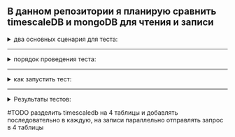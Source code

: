 ## В данном репозитории я планирую сравнить timescaleDB и mongoDB для чтения и записи


<details>
  <summary>два основных сценария для теста:</summary>

>эти сценарии и есть моя основная нагрузка и сложность внутри реального проекта, для решения и были написаны эти тесты:
>1) запись 50к строк, вплоть до 500кк строк 
>2) так как в таблице будет примерно 100к уникальных id, указывающих на имена предметов, то на 1 предмет будет приходится примерно 5к записей, тут я и хочу проверить, на сколько шустро я буду получать эти 5к записей для каждого предмета, по мере заполнения таблицы
</details>

---

<details>
<summary>порядок проведения теста:</summary>

- Создать контейнер в Docker для каждой базы данных
- Сформировать таблицу с колонками: item_id, order_price, sale_price, date_added
- Создать код в Python для сравнения скоростей выполнения двух наших сценариев (брать средние значения результатов, чтобы исключить выбросы и получить объективное сравнение), вот подробные сценарии тестов:
    1) Оценить, как меняется скорость записи по мере заполнения таблицы, при каждом добавлении 50к строк
    2) Оценить, как быстро он может запихивать эти 50к строк (это не нужно для проектной задачи, но интересно)
    3) На сколько быстро я могу получать данные для каждого уникального предмета, при полном заполнении таблицы таких возвращаемых строк для каждого уникального id должно быть примерно 5к, а уникальных предметов примерно 100к (получить предельную скорость получения для каждой БД)
    4) Сравнить эту скорость при разном заполнении таблицы, для 1кк строк, 100кк и предельном в 500кк строк
    5) Отрисовать графики скоростей в matplotlib и агрегировать информацию о результатах в файл
</details>

---

<details>
  <summary>как запустить тест:</summary>

- создаем образ для тестируемой БД и запускаем контейнер (инструкции в комментариях в Dokcerfil'ах)
- переходим в раздел с БД и запускаем код (для timescaleDB один файл, для mongoDB два разных (чтение и запись))
  
</details>

>
---
>

<details>
  <summary>Результаты тестов:</summary>
  <ul>
    <li>
      <details>
        <summary>Результат для timescaleDB (одна таблица):</summary>
        1) скорсть вставки в зависимости от размера таблицы (минимальный размер - 2.5кк, максимальный - 250кк)
        <p> </p>
        <ul>2.5кк строк</ul>
        <img src="timescaleDB\results\time_to_insert_at_size_3kk.png" alt="описание_изображения">
        <ul>125кк строк</ul>
        <img src="timescaleDB\results\time_to_insert_at_size_125kk.png" alt="описание_изображения">
        - минимальные выбросы, среднее время по-прежнему ~0.2 секунды
        <ul>250кк строк</ul>
        <img src="timescaleDB\results\time_to_insert_at_size_250kk.png" alt="описание_изображения">
        >> По итогу скорость добавления практически никак не менялась от 2кк до 500кк строк.
        <p> </p>
        2) скорсть получения всех строк по уникальному item_id в зависимости от размера таблицы (минимальный размер - 2.5кк, максимальный - 250кк). Уникальных item_id 100к, на каждый при максимальной загруженности приходится ~5к строк.
        <p></p>
        <ul>2.5кк строк</ul>
        <img src="timescaleDB\results\time_to_select_data_for_unique_id_table_size_was_3kk.png" alt="описание_изображения">
        <ul>125кк строк</ul>
        <img src="timescaleDB\results\time_to_select_data_for_unique_id_table_size_was_125kk.png" alt="описание_изображения">
        <ul>250кк строк</ul>
        <img src="timescaleDB\results\time_to_select_data_for_unique_id_table_size_was_250kk.png" alt="описание_изображения">
        >> тут уже четко видна зависимость количества строк в таблице и среднего времени дял ответа на запрос (от 0.002сек. при 2.5кк строк до 1.2сек. при 500кк строк)
      </details>
    </li>
  </ul>
</details>


#TODO разделить timescaledb на 4 таблицы и добавлять последовательно в каждую, на записи параллельно отправлять запрос в 4 таблицы